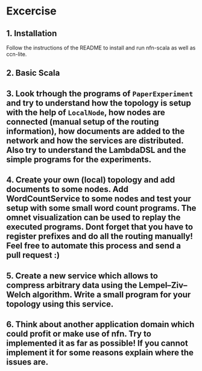 Excercise
=========

## 1. Installation
Follow the instructions of the README to install and run nfn-scala as well as ccn-lite.

## 2. Basic Scala

## 3. Look trhough the programs of `PaperExperiment` and try to understand how the topology is setup with the help of `LocalNode`, how nodes are connected (manual setup of the routing information), how documents are added to the network and how the services are distributed. Also try to understand the LambdaDSL and the simple programs for the experiments.

## 4. Create your own (local) topology and add documents to some nodes. Add WordCountService to some nodes and test your setup with some small word count programs. The omnet visualization can be used to replay the executed programs. Dont forget that you have to register prefixes and do all the routing manually! Feel free to automate this process and send a pull request :)

## 5. Create a new service which allows to compress arbitrary data using the Lempel–Ziv–Welch algorithm. Write a small program for your topology using this service.


## 6. Think about another application domain which could profit or make use of nfn. Try to implemented it as far as possible! If you cannot implement it for some reasons explain where the issues are.


